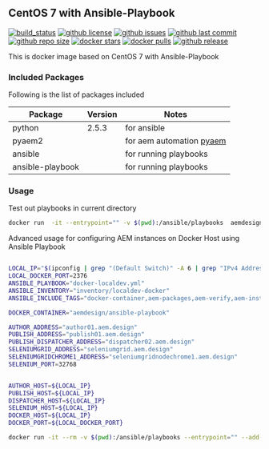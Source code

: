 ## CentOS 7 with Ansible-Playbook

[![build_status](https://travis-ci.org/aem-design/ansible-playbook.svg?branch=master)](https://travis-ci.org/aem-design/ansible-playbook) 
[![github license](https://img.shields.io/github/license/aem-design/ansible-playbook)](https://github.com/aem-design/ansible-playbook) 
[![github issues](https://img.shields.io/github/issues/aem-design/ansible-playbook)](https://github.com/aem-design/ansible-playbook) 
[![github last commit](https://img.shields.io/github/last-commit/aem-design/ansible-playbook)](https://github.com/aem-design/ansible-playbook) 
[![github repo size](https://img.shields.io/github/repo-size/aem-design/ansible-playbook)](https://github.com/aem-design/ansible-playbook) 
[![docker stars](https://img.shields.io/docker/stars/aemdesign/ansible-playbook)](https://hub.docker.com/r/aemdesign/ansible-playbook) 
[![docker pulls](https://img.shields.io/docker/pulls/aemdesign/ansible-playbook)](https://hub.docker.com/r/aemdesign/ansible-playbook) 
[![github release](https://img.shields.io/github/release/aem-design/ansible-playbook)](https://github.com/aem-design/ansible-playbook)

This is docker image based on CentOS 7 with Ansible-Playbook

### Included Packages

Following is the list of packages included

| Package | Version | Notes  |
| ---  | ---    | --- |
| python | 2.5.3 | for ansible |
| pyaem2 | | for aem automation [pyaem](https://github.com/aem-design/pyaem2) |
| ansible | | for running playbooks |
| ansible-playbook | | for running playbooks |

### Usage

Test out playbooks in current directory

```bash
docker run  -it --entrypoint="" -v $(pwd):/ansible/playbooks  aemdesign/ansible-playbook bash
```

Advanced usage for configuring AEM instances on Docker Host using Ansible Playbook

```bash

LOCAL_IP="$(ipconfig | grep "(Default Switch)" -A 6 | grep "IPv4 Address" | head -n1 | awk -F ": " '/1/ {print $2}')"
LOCAL_DOCKER_PORT=2376
ANSIBLE_PLAYBOOK="docker-localdev.yml"
ANSIBLE_INVENTORY="inventory/localdev-docker"
ANSIBLE_INCLUDE_TAGS="docker-container,aem-packages,aem-verify,aem-install-package-using-ansible,aem-license"

DOCKER_CONTAINER="aemdesign/ansible-playbook"

AUTHOR_ADDRESS="author01.aem.design"
PUBLISH_ADDRESS="publish01.aem.design"
PUBLISH_DISPATCHER_ADDRESS="dispatcher02.aem.design"
SELENIUMGRID_ADDRESS="seleniumgrid.aem.design"
SELENIUMGRIDCHROME1_ADDRESS="seleniumgridnodechrome1.aem.design"
SELENIUM_PORT=32768


AUTHOR_HOST=${LOCAL_IP}
PUBLISH_HOST=${LOCAL_IP}
DISPATCHER_HOST=${LOCAL_IP}
SELENIUM_HOST=${LOCAL_IP}
DOCKER_HOST=${LOCAL_IP}
DOCKER_PORT=${LOCAL_DOCKER_PORT}

docker run -it --rm -v $(pwd):/ansible/playbooks --entrypoint="" --add-host $AUTHOR_ADDRESS:$AUTHOR_HOST --add-host $PUBLISH_ADDRESS:$PUBLISH_HOST --add-host $PUBLISH_DISPATCHER_ADDRESS:$DISPATCHER_HOST --add-host $SELENIUMGRID_ADDRESS:$DOCKER_HOST --add-host $SELENIUMGRIDCHROME1_ADDRESS:$SELENIUM_HOST $DOCKER_CONTAINER bash -c "export ANSIBLE_LIBRARY=./library && ansible-playbook $ANSIBLE_PLAYBOOK -i $ANSIBLE_INVENTORY --extra-vars "service_aem_host=$LOCAL_IP" --tags=$ANSIBLE_INCLUDE_TAGS -e docker_host=tcp://$DOCKER_HOST:$DOCKER_PORT"
```
